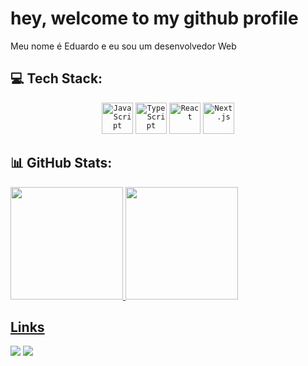 # hey, welcome to my github profile
Meu nome é Eduardo e eu sou um desenvolvedor Web

## 💻 Tech Stack:
<div align="center">
	<code><img width="50" src="https://user-images.githubusercontent.com/25181517/117447155-6a868a00-af3d-11eb-9cfe-245df15c9f3f.png" alt="JavaScript" title="JavaScript"/></code>
	<code><img width="50" src="https://user-images.githubusercontent.com/25181517/183890598-19a0ac2d-e88a-4005-a8df-1ee36782fde1.png" alt="TypeScript" title="TypeScript"/></code>
	<code><img width="50" src="https://user-images.githubusercontent.com/25181517/183897015-94a058a6-b86e-4e42-a37f-bf92061753e5.png" alt="React" title="React"/></code>
	<code><img width="50" src="https://github.com/marwin1991/profile-technology-icons/assets/136815194/5f8c622c-c217-4649-b0a9-7e0ee24bd704" alt="Next.js" title="Next.js"/></code>
</div>

## 📊 GitHub Stats:
<div>
  <a href="https://github.com/Eduardozsw">
  <img loading="lazy" height="180em" src="https://github-readme-stats.vercel.app/api/top-langs/?username=Eduardozsw&layout=compact&langs_count=7&theme=dracula"/>
  <img loading="lazy" height="180em" src="https://github-readme-stats.vercel.app/api?username=Eduardozsw&show_icons=true&theme=dracula&include_all_commits=true&count_private=true"/>
</div>

## Links
<div>
<a href="https://www.youtube.com/channel/UCyQbnqj5WKq76qegGV3o_Bw" target="_blank"><img loading="lazy" src="https://img.shields.io/badge/YouTube-FF0000?style=for-the-badge&logo=youtube&logoColor=white" target="_blank"></a>
<a href="https://www.linkedin.com/in/carloseduardossm/" target="_blank"><img loading="lazy" src="https://img.shields.io/badge/-LinkedIn-%230077B5?style=for-the-badge&logo=linkedin&logoColor=white" target="_blank"></a>   
</div>
